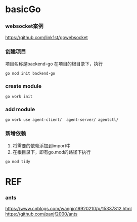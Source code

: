 # basicGo

### websocket案例
https://github.com/link1st/gowebsocket


### 创建项目
项目名称是backend-go
在项目的根目录下，执行
```shell
go mod init backend-go
```

### create module
```
go work init
```

### add module
```
go work use agent-client/  agent-server/ agentctl/
```


### 新增依赖
1. 将需要的依赖添加到import中
2. 在根目录下，即有go.mod的路径下执行
```shell
go mod tidy
```



# REF
### ants
https://www.cnblogs.com/wangjq19920210/p/15337812.html
https://github.com/panjf2000/ants



